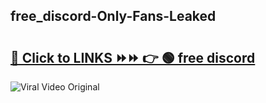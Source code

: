 
 ## free_discord-Only-Fans-Leaked

# <h2><a href="https://clipsfans.com/free_discord&ref=git">🔗 Click to LINKS ⏩⏩ 👉 🟢 free discord </a></h2>

<a href="https://clipsfans.com/free_discord&ref=git" rel="nofollow" data-target="animated-image.originalLink"><img src="https://i.ibb.co.com/xMMVF88/686577567.gif" alt="Viral Video Original" style="max-width: 100%; display: inline-block;" data-target="animated-image.originalImage"></a>
